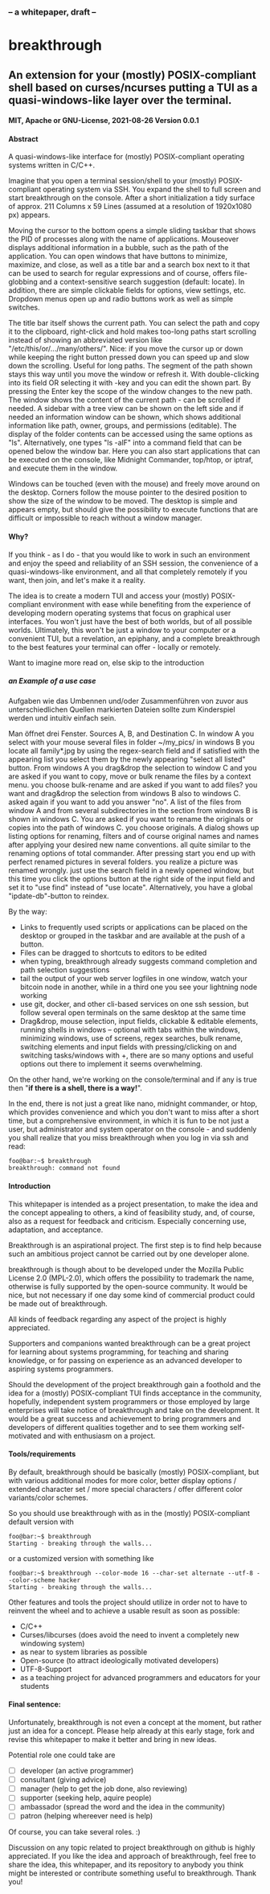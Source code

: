 ### – a whitepaper, draft – 
# breakthrough
## An extension for your (mostly) POSIX-compliant shell based on curses/ncurses putting a TUI as a quasi-windows-like layer over the terminal.
#### MIT, Apache or GNU-License, 2021-08-26 Version 0.0.1

#### Abstract
A quasi-windows-like interface for (mostly) POSIX-compliant operating systems written in C/C++.

Imagine that you open a terminal session/shell to your (mostly) POSIX-compliant operating system via SSH. You expand the shell to full screen and start breakthrough on the console. After a short initialization a tidy surface of approx. 211 Columns x 59 Lines (assumed at a resolution of 1920x1080 px) appears. 

Moving the cursor to the bottom opens a simple sliding taskbar that shows the PID of processes along with the name of applications. Mouseover displays additional information in a bubble, such as the path of the application. You can open windows that have buttons to minimize, maximize, and close, as well as a title bar and a search box next to it that can be used to search for regular expressions and of course, offers file-globbing and a context-sensitive search suggestion (default: locate).  In addition, there are simple clickable fields for options, view settings, etc. Dropdown menus open up and radio buttons work as well as simple switches.

The title bar itself shows the current path. You can select the path and copy it to the clipboard, right-click and hold makes too-long paths start scrolling instead of showing an abbreviated version like "/etc/this/or/.../many/others/". Nice: if you move the cursor up or down while keeping the right button pressed down you can speed up and slow down the scrolling. Useful for long paths. The segment of the path shown stays this way until you move the window or refresh it.  With double-clicking into its field OR selecting it with <TAB>-key and <ENTER> you can edit the shown part. By pressing the Enter key the scope of the window changes to the new path. The window shows the content of the current path - can be scrolled if needed. A sidebar with a tree view can be shown on the left side and if needed an information window can be shown, which shows additional information like path, owner, groups, and permissions (editable). The display of the folder contents can be accessed using the same options as "ls". Alternatively, one types "ls -alF" into a command field that can be opened below the window bar. Here you can also start applications that can be executed on the console, like Midnight Commander, top/htop, or iptraf, and execute them in the window. 

Windows can be touched (even with the mouse) and freely move around on the desktop. Corners follow the mouse pointer to the desired position to show the size of the window to be moved. The desktop is simple and appears empty, but should give the possibility to execute functions that are difficult or impossible to reach without a window manager. 

#### Why? 

If you think - as I do - that you would like to work in such an environment and enjoy the speed and reliability of an SSH session, the convenience of a quasi-windows-like environment, and all that completely remotely if you want, then join, and let's make it a reality. 

The idea is to create a modern TUI and access your (mostly) POSIX-compliant environment with ease while benefiting from the experience of developing modern operating systems that focus on graphical user interfaces. You won't just have the best of both worlds, but of all possible worlds. Ultimately, this won't be just a window to your computer or a convenient TUI, but a revelation, an epiphany, and a complete breakthrough to the best features your terminal can offer - locally or remotely. 

Want to imagine more read on, else skip to the introduction

##### an Example of a use case

Aufgaben wie das Umbennen und/oder Zusammenführen von zuvor aus unterschiedlichen Quellen markierten Dateien sollte zum Kinderspiel werden und intuitiv einfach sein.
  
Man öffnet drei Fenster. Sources A, B, and Destination C. In window A you select with your mouse several files in folder ~/my_pics/ in windows B you locate all family*.jpg by using the regex-search field and if satisfied with the appearing list you select them by the newly appearing "select all listed" button. From windows A you drag&drop the selection to window C and you are asked if you want to copy, move or bulk rename the files by a context menu. you choose bulk-rename and are asked if you want to add files? you want and drag&drop the selection from windows B also to windows C. asked again if you want to add you answer "no". A list of the files from window A and from several subdirectories in the section from windows B is shown in windows C. You are asked if you want to rename the originals or copies into the path of windows C. you choose originals. A dialog shows up listing options for renaming, filters and of course original names and names after applying your desired new name conventions. all quite similar to the renaming options of total commander. After pressing start you end up with perfect renamed pictures in several folders. you realize a picture was renamed wrongly. just use the search field in a newly opened window, but this time you click the options button at the right side of the input field and set it to "use find" instead of "use locate". Alternatively, you have a global "ipdate-db"-button to reindex.

By the way: 
- Links to frequently used scripts or applications can be placed on the desktop or grouped in the taskbar and are available at the push of a button. 
- Files can be dragged to shortcuts to editors to be edited
- when typing, breakthrough already suggests command completion and path selection suggestions
- tail the output of your web server logfiles in one window, watch your bitcoin node in another, while in a third one you see your lightning node working
- use git, docker, and other cli-based services on one ssh session, but follow several open terminals on the same desktop at the same time
- Drag&drop, mouse selection, input fields, clickable & editable elements, running shells in windows – optional with tabs within the windows, minimizing windows, use of screens, regex searches, bulk rename, switching elements and input fields with pressing/clicking on <TAB> and switching tasks/windows with <ALT>+<TAB>, there are so many options and useful options out there to implement it seems overwhelming. 

On the other hand, we're working on the console/terminal and if any is true then "**if there is a shell, there is a way!**".

In the end, there is not just a great like nano, midnight commander, or htop, which provides convenience and which you don't want to miss after a short time, but a comprehensive environment, in which it is fun to be not just a user, but administrator and system operator on the console - and suddenly you shall realize that you miss breakthrough when you log in via ssh and read:

```console
foo@bar:~$ breakthrough
breakthrough: command not found
```

#### Introduction 

This whitepaper is intended as a project presentation, to make the idea and the concept appealing to others, a kind of feasibility study, and, of course, also as a request for feedback and criticism. Especially concerning use, adaptation, and acceptance. 

Breakthrough is an aspirational project. The first step is to find help because such an ambitious project cannot be carried out by one developer alone. 

breakthrough is though about to be developed under the Mozilla Public License 2.0 (MPL-2.0), which offers the possibility to trademark the name, otherwise is fully supported by the open-source community. It would be nice, but not necessary if one day some kind of commercial product could be made out of breakthrough. 

All kinds of feedback regarding any aspect of the project is highly appreciated.

Supporters and companions wanted
breakthrough can be a great project for learning about systems programming, for teaching and sharing knowledge, or for passing on experience as an advanced developer to aspiring systems programmers. 

Should the development of the project breakthrough gain a foothold and the idea for a (mostly) POSIX-compliant TUI finds acceptance in the community, hopefully, independent system programmers or those employed by large enterprises will take notice of breakthrough and take on the development. It would be a great success and achievement to bring programmers and developers of different qualities together and to see them working self-motivated and with enthusiasm on a project.

#### Tools/requirements

By default, breakthrough should be basically (mostly) POSIX-compliant, but with various additional modes for more color, better display options / extended character set / more special characters / offer different color variants/color schemes.

So you should use breakthrough with as in the (mostly) POSIX-compliant default version with

```console
foo@bar:~$ breakthrough
Starting - breaking through the walls...
```
or a customized version with something like
```console
foo@bar:~$ breakthrough --color-mode 16 --char-set alternate --utf-8 --color-scheme hacker
Starting - breaking through the walls...
```
Other features and tools the project should utilize in order not to have to reinvent the wheel and to achieve a usable result as soon as possible:   
- C/C++
- Curses/libcurses (does avoid the need to invent a completely new windowing system)
- as near to system libraries as possible
- Open-source (to attract ideologically motivated developers) 
- UTF-8-Support 
- as a teaching project for advanced programmers and educators for your students

#### Final sentence: 

Unfortunately, breakthrough is not even a concept at the moment, but rather just an idea for a concept. Please help already at this early stage, fork and revise this whitepaper to make it better and bring in new ideas.

Potential role one could take are
- [ ] developer (an active programmer)
- [ ] consultant (giving advice)
- [ ] manager (help to get the job done, also reviewing)
- [ ] supporter (seeking help, aquire people)
- [ ] ambassador (spread the word and the idea in the community)
- [ ] patron (helping whereever need is help)

Of course, you can take several roles. :)

Discussion on any topic related to project breakthrough on github is highly appreciated. If you like the idea and approach of breakthrough, feel free to share the idea, this whitepaper, and its repository to anybody you think might be interested or contribute something useful to breakthrough. Thank you!


